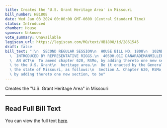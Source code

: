 ```yaml
---
title: Creates the 'U.S. Grant Heritage Area' in Missouri
bill_number: HB1808
date: Wed Jan 03 2024 00:00:00 GMT-0600 (Central Standard Time)
status: Introduced
chamber: House
sponsor: Unknown
vote_summary: Unavailable
legiscan_url: https://legiscan.com/MO/text/HB1808/id/2861545
draft: false
bill_text: "|\n  SECOND REGULAR SESSION\n  HOUSE BILL NO. 1808\n  102ND GENERAL ASSEMBLY\n\
  \  INTRODUCED BY REPRESENTATIVE RIGGS.\n  4059H.01I DANARADEMANMILLER,ChiefClerk\n\
  \  AN ACT\n  To amend chapter 620, RSMo, by adding thereto one new section relating\
  \ to the U.S. Grant\n  heritage area.\n  Be it enacted by the General Assembly of\
  \ the state of Missouri, as follows:\n  Section A. Chapter 620, RSMo, is amended\
  \ by adding thereto one new section, to be"
---
```

Creates the "U.S. Grant Heritage Area" in Missouri

---

## Read Full Bill Text

You can view the full text [here](https://legiscan.com/MO/text/HB1808/id/2861545).
